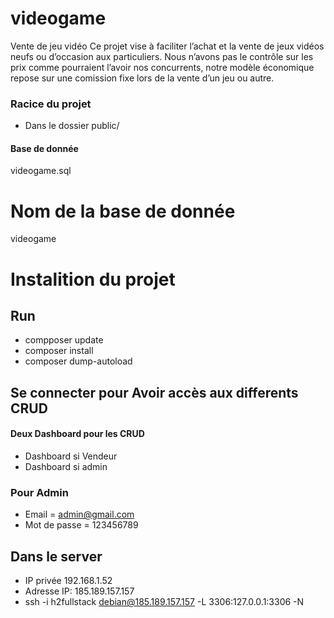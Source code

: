 # videogame
Vente de jeu vidéo
Ce projet vise à faciliter l’achat et la vente de jeux vidéos neufs ou d’occasion aux particuliers. Nous n’avons pas le contrôle sur les prix comme pourraient l’avoir nos concurrents, notre modèle économique repose sur une comission fixe lors de la vente d’un jeu ou autre.



### Racice du projet 
+ Dans le dossier public/
#### Base de donnée
videogame.sql
# Nom de la base de donnée 
videogame

# Instalition du projet 
## Run 
+ compposer update
+ composer install
+ composer dump-autoload



## Se connecter pour Avoir accès aux differents CRUD
#### Deux Dashboard pour les CRUD
+ Dashboard si Vendeur 
+ Dashboard si admin

### Pour Admin
+ Email = admin@gmail.com
+ Mot de passe = 123456789

## Dans le server 
+ IP privée 192.168.1.52
+ Adresse IP:  185.189.157.157
+ ssh -i h2fullstack debian@185.189.157.157 -L 3306:127.0.0.1:3306 -N 
